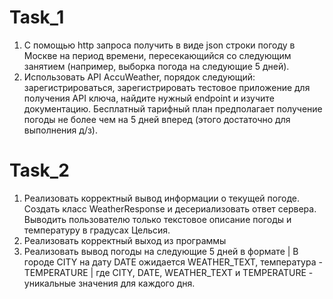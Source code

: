 
# Task_1
1. С помощью http запроса получить в виде json строки погоду в Москве на период времени,
пересекающийся со следующим занятием (например, выборка погода на следующие 5 дней).
2. Использовать API AccuWeather, порядок следующий:
зарегистрироваться, зарегистрировать тестовое приложение для получения API ключа,
найдите нужный endpoint и изучите документацию.
Бесплатный тарифный план предполагает получение погоды не более чем на 5 дней вперед (этого достаточно для выполнения д/з).

# Task_2
1. Реализовать корректный вывод информации о текущей погоде. Создать класс WeatherResponse и десериализовать ответ сервера.
Выводить пользователю только текстовое описание погоды и температуру в градусах Цельсия.
2. Реализовать корректный выход из программы
3. Реализовать вывод погоды на следующие 5 дней в формате
| В городе CITY на дату DATE ожидается WEATHER_TEXT, температура - TEMPERATURE |
где CITY, DATE, WEATHER_TEXT и TEMPERATURE - уникальные значения для каждого дня.